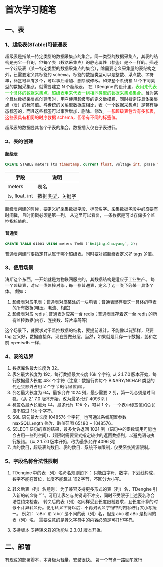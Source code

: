 # 首次学习随笔

## 一、表

### 1、超级表(STable)和普通表

超级表是指某一特定类型的数据采集点的集合。同一类型的数据采集点，其表的结构是完全一样的，但每个表（数据采集点）的静态属性（标签）是不一样的。描述一个超级表（某一特定类型的数据采集点的集合），除需要定义采集量的表结构之外，还需要定义其标签的 schema，标签的数据类型可以是整数、浮点数、字符串，标签可以有多个，可以事后增加、删除或修改。如果整个系统有 N 个不同类型的数据采集点，就需要建立 N 个超级表。
在 TDengine 的设计里，<font color=red}>表用来代表一个具体的数据采集点，超级表用来代表一组相同类型的数据采集点集合。</font>当为某个具体数据采集点创建表时，用户使用超级表的定义做模板，同时指定该具体采集点（表）的标签值。与传统的关系型数据库相比，表（一个数据采集点）是带有静态标签的，而且这些标签可以事后增加、删除、修改。<font color=red>一张超级表包含有多张表，这些表具有相同的时序数据 schema，但带有不同的标签值。</font>

超级表的数据是其各个子表的集合。数据插入仅在子表进行。

### 2、表的创建

#### 超级表

```sql
CREATE STABLE meters (ts timestamp, current float, voltage int, phase float) TAGS (location binary(64), groupId int);
```

| 字段           | 说明             |
| -------------- | ---------------- |
| meters         | 表名             |
| ts, float, int | 数据类型，关键字 |

超级表创建的时候，要定义好采集数据字段、标签名字。采集数据字段中必须要有时间戳，且时间戳必须是第一列。
从这里可以看出，一条数据是可以存储多个监控指标值的。

#### 普通表

```sql
CREATE TABLE d1001 USING meters TAGS ("Beijing.Chaoyang", 2);
```

普通表创建时要指定其从属于哪个超级表。同时要对照超级表定义好 tags 的值。

### 3、使用场景

涛斯这个东西，一开始就是为物联网服务的，其数据结构是适应于工业生产。
每一个超级表，对应一类监控对象；每一张普通表，定义了这一类下的某一具体个体。
例如：

1. 超级表对应电表；普通表对应某处的一块电表；普通表里存着这一具体的电表的所有数据(电压、电流、相位)
2. 超级表对应 redis；普通表对应某一台 redis；普通表里存着这一台 redis 的所有监控数据(内存、连接数、碎片率等等)

这个场景下，就要求对于监控数据的结构，要提前设计。不能像以前那样，只要 tag 定义好，数据直接存。现在要做分层。当然，如果就是只存一个数据，就和之前 opentsdb 一样。

### 4、表的边界

1. 数据库名最大长度为 32。
2. 表名最大长度为 192，每行数据最大长度 16k 个字符, 从 2.1.7.0 版本开始，每行数据最大长度 48k 个字符（注意：数据行内每个 BINARY/NCHAR 类型的列还会额外占用 2 个字节的存储位置）。
3. 列名最大长度为 64，最多允许 1024 列，最少需要 2 列，第一列必须是时间戳。（从 2.1.7.0 版本开始，改为最多允许 4096 列）
4. 标签名最大长度为 64，最多允许 128 个，可以 1 个，一个表中标签值的总长度不超过 16k 个字符。
5. SQL 语句最大长度 1048576 个字符，也可通过系统配置参数 maxSQLLength 修改，取值范围 65480 ~ 1048576。
6. SELECT 语句的查询结果，最多允许返回 1024 列（语句中的函数调用可能也会占用一些列空间），超限时需要显式指定较少的返回数据列，以避免语句执行报错。（从 2.1.7.0 版本开始，改为最多允许 4096 列）
7. 库的数目，超级表的数目、表的数目，系统不做限制，仅受系统资源限制。

### 5、字段名称合法性限制

1. TDengine 中的表（列）名命名规则如下： 只能由字母、数字、下划线构成，数字不能在首位，长度不能超过 192 字节，不区分大小写。

2. 转义后表（列）名规则： 为了兼容支持更多形式的表（列）名，TDengine 引入新的转义符 "\`"。可用让表名与关键词不冲突，同时不受限于上述表名称合法性约束检查。 转义后的表（列）名同样受到长度限制要求，且长度计算的时候不计算转义符。使用转义字符以后，不再对转义字符中的内容进行大小写统一。
   例如： \`aBc\` 和 \`abc\` 是不同的表（列）名，但是 abc 和 aBc 是相同的表（列）名。
   需要注意的是转义字符中的内容必须是可打印字符。

3. 支持版本
   支持转义符的功能从 2.3.0.1 版本开始。

## 二、部署

有现成的部署脚本，本身极为轻量，安装很快。
第一个节点一路回车就行
